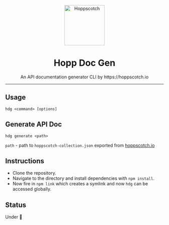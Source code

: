 <div align="center">
  <a href="https://hoppscotch.io"><img src="https://hoppscotch.io/icon.png" alt="Hoppscotch" height="128"></a>
  <br>
  <h1>Hopp Doc Gen</h1>
  <p>
    An API documentation generator CLI by https://hoppscotch.io
  </p>
</div>

---

## Usage

`hdg <command> [options]`

## Generate API Doc

`hdg generate <path>`

`path` - path to `hoppscotch-collection.json` exported from [hoppscotch.io](https://hoppscotch.io/)

## Instructions

- Clone the repository.
- Navigate to the directory and install dependencies with `npm install`.
- Now fire in `npm link` which creates a symlink and now `hdg` can be accessed globally.

## Status

Under :construction:
